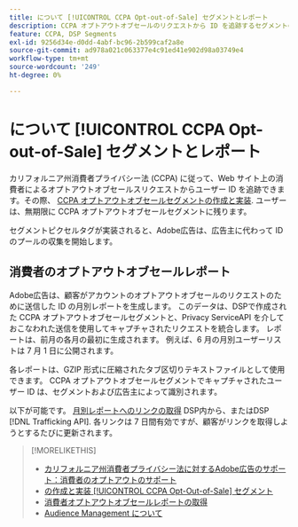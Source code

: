 ```yaml
---
title: について [!UICONTROL CCPA Opt-out-of-Sale] セグメントとレポート
description: CCPA オプトアウトオブセールのリクエストから ID を追跡するセグメントの作成方法と、ID のレポートを取得する方法について説明します。
feature: CCPA, DSP Segments
exl-id: 9256d34e-d0dd-4abf-bc96-2b599caf2a8e
source-git-commit: ad978a021c063377e4c91ed41e902d98a03749e4
workflow-type: tm+mt
source-wordcount: '249'
ht-degree: 0%

---
```


# について [!UICONTROL CCPA Opt-out-of-Sale] セグメントとレポート

カリフォルニア州消費者プライバシー法 (CCPA) に従って、Web サイト上の消費者によるオプトアウトオブセールスリクエストからユーザー ID を追跡できます。その際、 [CCPA オプトアウトオブセールセグメントの作成と実装](ccpa-opt-out-segment-create.md). ユーザーは、無期限に CCPA オプトアウトオブセールセグメントに残ります。

セグメントピクセルタグが実装されると、Adobe広告は、広告主に代わって ID のプールの収集を開始します。

## 消費者のオプトアウトオブセールレポート

Adobe広告は、顧客がアカウントのオプトアウトオブセールのリクエストのために送信した ID の月別レポートを生成します。 このデータは、DSPで作成された CCPA オプトアウトオブセールセグメントと、Privacy ServiceAPI を介しておこなわれた送信を使用してキャプチャされたリクエストを統合します。  レポートは、前月の各月の最初に生成されます。 例えば、6 月の月別ユーザーリストは 7 月 1 日に公開されます。

各レポートは、GZIP 形式に圧縮されたタブ区切りテキストファイルとして使用できます。 CCPA オプトアウトオブセールセグメントでキャプチャされたユーザー ID は、セグメントおよび広告主によって識別されます。

以下が可能です。 [月別レポートへのリンクの取得](ccpa-opt-out-segment-report-retrieve.md) DSP内から、またはDSP [!DNL Trafficking API]. 各リンクは 7 日間有効ですが、顧客がリンクを取得しようとするたびに更新されます。

>[!MORELIKETHIS]
>
>* [カリフォルニア州消費者プライバシー法に対するAdobe広告のサポート：消費者のオプトアウトのサポート](https://experienceleague.adobe.com/docs/advertising-cloud/privacy/ad-cloud-ccpa-opt-out-of-sale.html)
>* [の作成と実装 [!UICONTROL CCPA Opt-Out-of-Sale] セグメント](ccpa-opt-out-segment-create.md)
>* [消費者オプトアウトオブセールレポートの取得](ccpa-opt-out-segment-report-retrieve.md)
>* [Audience Management について](audience-about.md)

